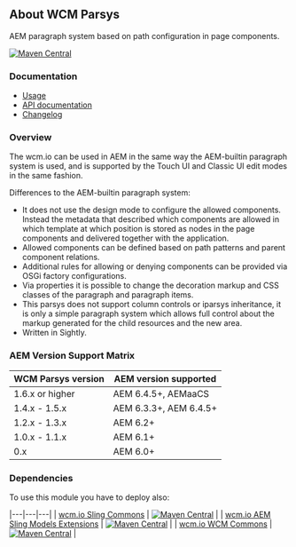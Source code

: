 ## About WCM Parsys

AEM paragraph system based on path configuration in page components.

[![Maven Central](https://maven-badges.herokuapp.com/maven-central/io.wcm/io.wcm.wcm.parsys/badge.svg)](https://maven-badges.herokuapp.com/maven-central/io.wcm/io.wcm.wcm.parsys)


### Documentation

* [Usage][usage]
* [API documentation][apidocs]
* [Changelog][changelog]


### Overview

The wcm.io can be used in AEM in the same way the AEM-builtin paragraph system is used, and is supported by the Touch UI and Classic UI edit modes in the same fashion.

Differences to the AEM-builtin paragraph system:

* It does not use the design mode to configure the allowed components. Instead the metadata that described which components are allowed in which template at which position is stored as nodes in the page components and delivered together with the application.
* Allowed components can be defined based on path patterns and parent component relations.
* Additional rules for allowing or denying components can be provided via OSGi factory configurations.
* Via properties it is possible to change the decoration markup and CSS classes of the paragraph and paragraph items.
* This parsys does not support column controls or iparsys inheritance, it is only a simple paragraph system which allows full control about the markup generated for the child resources and the new area.
* Written in Sightly.


### AEM Version Support Matrix

|WCM Parsys version |AEM version supported
|-------------------|----------------------
|1.6.x or higher    |AEM 6.4.5+, AEMaaCS
|1.4.x - 1.5.x      |AEM 6.3.3+, AEM 6.4.5+
|1.2.x - 1.3.x      |AEM 6.2+
|1.0.x - 1.1.x      |AEM 6.1+
|0.x                |AEM 6.0+


### Dependencies

To use this module you have to deploy also:

|---|---|---|
| [wcm.io Sling Commons](https://maven-badges.herokuapp.com/maven-central/io.wcm/io.wcm.sling.commons) | [![Maven Central](https://maven-badges.herokuapp.com/maven-central/io.wcm/io.wcm.sling.commons/badge.svg)](https://maven-badges.herokuapp.com/maven-central/io.wcm/io.wcm.sling.commons) |
| [wcm.io AEM Sling Models Extensions](https://maven-badges.herokuapp.com/maven-central/io.wcm/io.wcm.sling.models) | [![Maven Central](https://maven-badges.herokuapp.com/maven-central/io.wcm/io.wcm.sling.models/badge.svg)](https://maven-badges.herokuapp.com/maven-central/io.wcm/io.wcm.sling.models) |
| [wcm.io WCM Commons](https://maven-badges.herokuapp.com/maven-central/io.wcm/io.wcm.wcm.commons) | [![Maven Central](https://maven-badges.herokuapp.com/maven-central/io.wcm/io.wcm.wcm.commons/badge.svg)](https://maven-badges.herokuapp.com/maven-central/io.wcm/io.wcm.wcm.commons) |



[usage]: usage.html
[apidocs]: apidocs/
[changelog]: changes-report.html
